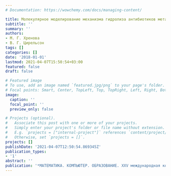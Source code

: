 ```yaml
---
# Documentation: https://wowchemy.com/docs/managing-content/

title: Молекулярное моделирование механизма гидролиза антибиотиков металло-бета-лактамазами
subtitle: ''
summary: ''
authors:
- М. Г. Хренова
- В. Г. Цирельсон
tags: []
categories: []
date: '2018-01-01'
lastmod: 2021-04-07T15:50:54+03:00
featured: false
draft: false

# Featured image
# To use, add an image named `featured.jpg/png` to your page's folder.
# Focal points: Smart, Center, TopLeft, Top, TopRight, Left, Right, BottomLeft, Bottom, BottomRight.
image:
  caption: ''
  focal_point: ''
  preview_only: false

# Projects (optional).
#   Associate this post with one or more of your projects.
#   Simply enter your project's folder or file name without extension.
#   E.g. `projects = ["internal-project"]` references `content/project/deep-learning/index.md`.
#   Otherwise, set `projects = []`.
projects: []
publishDate: '2021-04-07T12:50:54.869345Z'
publication_types:
- '1'
abstract: ''
publication: '*МАТЕМАТИКА. КОМПЬЮТЕР. ОБРАЗОВАНИЕ. XXV международная конференция*'
---
```

